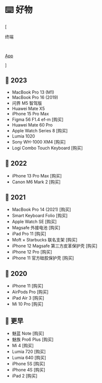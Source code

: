 # ⌨️ 好物


<div class="nav-tab">
  <p class="bord">[</p>
  <p class="now">终端</p>&nbsp;
  <a href="../goods-app"><p class="not">App</p></a>
  <p class="bord">]</p>
</div>

<h2>🔖 2023</h2>

- MacBook Pro 13 (M1)
- MacBook Pro 16 (2019)
- 问界 M5 智驾版
- Huawei Mate X5
- iPhone 15 Pro Max
- Figma 56 F1.4 ef-m [购买]
- Huawei Mate 60 Pro
- Apple Watch Series 8 [购买]
- Lumia 1020
- Sony WH-1000 XM4 [购买]
- Logi Combo Touch Keyboard [购买]

<h2>🔖 2022</h2>

- iPhone 13 Pro Max [购买]
- Canon M6 Mark 2 [购买]

<h2>🔖 2021</h2>

- MacBook Pro 14 (2021) [购买]
- Smart Keyboard Folio [购买]
- Apple Watch SE [购买]
- Magsafe 外接电池 [购买]
- iPad Pro 11 [购买]
- Moft × Starbucks 联名支架 [购买]
- iPhone 12 Magsafe 第三方皮革保护壳 [购买]
- iPhone 12 Pro [购买]
- iPhone 11 官方硅胶保护壳 [购买]

<h2>🔖 2020</h2>

- iPhone 11 [购买]
- AirPods Pro [购买]
- iPad Air 3 [购买]
- Mi 10 Pro [购买]

<h2>🔖 更早</h2>

- 魅蓝 Note [购买]
- 魅族 Pro6 Plus [购买]
- Mi 4 [购买]
- Lumia 720 [购买]
- Lumia 640 [购买]
- iPhone 5S [购买]
- iPhone 4S [购买]
- iPad 2 [购买]
